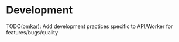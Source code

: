 # Development
TODO(omkar): Add development practices specific to API/Worker for features/bugs/quality